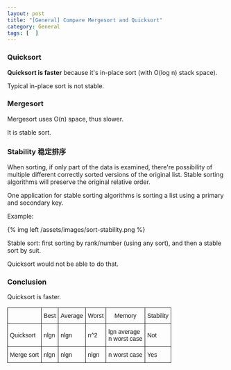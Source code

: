 ```yaml
---
layout: post
title: "[General] Compare Mergesort and Quicksort"
category: General
tags: [  ]
---
```



### Quicksort

__Quicksort is faster__ because it's in-place sort (with O(log n) stack space). 

Typical in-place sort is not stable. 

### Mergesort

Mergesort uses O(n) space, thus slower. 

It is stable sort. 

### Stability 稳定排序

When sorting, if only part of the data is examined, there're possibility of multiple different correctly sorted versions of the original list. Stable sorting algorithms will preserve the original relative order.

One application for stable sorting algorithms is sorting a list using a primary and secondary key.

Example: 

{% img left /assets/images/sort-stability.png %}

Stable sort: first sorting by rank/number (using any sort), and then a stable sort by suit. 

Quicksort would not be able to do that. 

### Conclusion

Quicksort is faster. 

<style type="text/css">
.tg  {border-collapse:collapse;border-spacing:0;}
.tg td{font-family:Arial, sans-serif;font-size:14px;padding:10px 5px;border-style:solid;border-width:1px;overflow:hidden;word-break:normal;}
.tg th{font-family:Arial, sans-serif;font-size:14px;font-weight:normal;padding:10px 5px;border-style:solid;border-width:1px;overflow:hidden;word-break:normal;}
</style>
<table class="tg">
  <tr>
    <th class="tg-031e"></th>
    <th class="tg-031e">Best</th>
    <th class="tg-031e">Average</th>
    <th class="tg-031e">Worst</th>
    <th class="tg-031e">Memory</th>
    <th class="tg-031e">Stability</th>
  </tr>
  <tr>
    <td class="tg-031e">Quicksort</td>
    <td class="tg-031e">nlgn</td>
    <td class="tg-031e">nlgn</td>
    <td class="tg-031e">n^2</td>
    <td class="tg-031e">lgn average<br>n worst case</td>
    <td class="tg-031e">Not</td>
  </tr>
  <tr>
    <td class="tg-031e">Merge sort</td>
    <td class="tg-031e">nlgn</td>
    <td class="tg-031e">nlgn</td>
    <td class="tg-031e">nlgn</td>
    <td class="tg-031e">n worst case</td>
    <td class="tg-031e">Yes</td>
  </tr>
</table>

